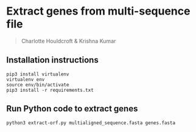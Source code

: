 # Extract genes from multi-sequence file
> Charlotte Houldcroft & Krishna Kumar

## Installation instructions

```
pip3 install virtualenv
virtualenv env
source env/bin/activate
pip3 install -r requirements.txt
```


## Run Python code to extract genes

```
python3 extract-orf.py multialigned_sequence.fasta genes.fasta 
```
